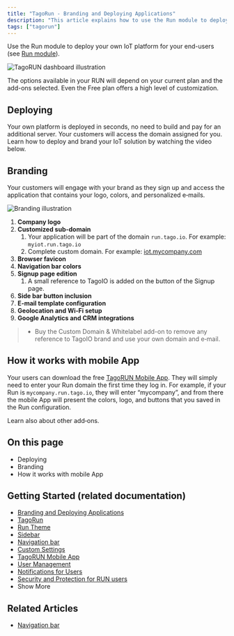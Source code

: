 ```yaml
---
title: "TagoRun - Branding and Deploying Applications"
description: "This article explains how to use the Run module to deploy a customizable IoT platform (RUN) for end users, and outlines deployment and branding options, including mobile app considerations."
tags: ["tagorun"]
---
```

Use the Run module to deploy your own IoT platform for your end-users (see [Run module](link-to-run-module)).

![TagoRUN dashboard illustration](/docs_imagem/tagorun/branding-and-deploying-applications-2.gif)

The options available in your RUN will depend on your current plan and the add-ons selected. Even the Free plan offers a high level of customization.

## Deploying

Your own platform is deployed in seconds, no need to build and pay for an additional server. Your customers will access the domain assigned for you. Learn how to deploy and brand your IoT solution by watching the video below.

## Branding

Your customers will engage with your brand as they sign up and access the application that contains your logo, colors, and personalized e‑mails.

![Branding illustration](/docs_imagem/tagorun/branding-and-deploying-applications-2.gif)

1. **Company logo**  
2. **Customized sub-domain**  
   1. Your application will be part of the domain `run.tago.io`. For example: `myiot.run.tago.io`  
   2. Complete custom domain. For example: [iot.mycompany.com](https://iot.mycompany.com/)  
3. **Browser favicon**  
4. **Navigation bar colors**  
5. **Signup page edition**  
   1. A small reference to TagoIO is added on the button of the Signup page.  
6. **Side bar button inclusion**  
7. **E‑mail template configuration**  
8. **Geolocation and Wi‑Fi setup**  
9. **Google Analytics and CRM integrations**

> * Buy the Custom Domain & Whitelabel add-on to remove any reference to TagoIO brand and use your own domain and e‑mail.

## How it works with mobile App

Your users can download the free [TagoRUN Mobile App](link-to-tagorun-mobile-app). They will simply need to enter your Run domain the first time they log in. For example, if your Run is `mycompany.run.tago.io`, they will enter “mycompany”, and from there the mobile App will present the colors, logo, and buttons that you saved in the Run configuration.

Learn also about other add‑ons.

## On this page

- Deploying
- Branding
- How it works with mobile App

## Getting Started (related documentation)

- [Branding and Deploying Applications](link-to-branding-and-deploying-applications)
- [TagoRun](link-to-tagorun)
- [Run Theme](../tagoio/run-theme)
- [Sidebar](../tagoio/sidebar)
- [Navigation bar](../tagoio/navigation-bar)
- [Custom Settings](../tagoio/custom-settings)
- [TagoRUN Mobile App](link-to-tagorun-mobile-app)
- [User Management](link-to-user-management)
- [Notifications for Users](link-to-notifications-for-users)
- [Security and Protection for RUN users](../tagoio/account/security-and-protection-for-run-users)
- Show More

## Related Articles

- [Navigation bar](../tagoio/navigation-bar)